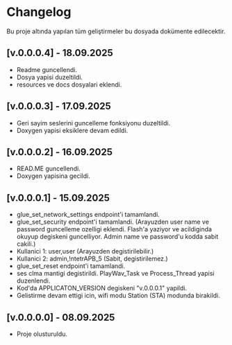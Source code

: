 # Changelog

Bu proje altında yapılan tüm geliştirmeler bu dosyada dokümente edilecektir.

## [v.0.0.0.4] - 18.09.2025

- Readme guncellendi.
- Dosya yapisi duzeltildi.
- resources ve docs dosyalari eklendi.

## [v.0.0.0.3] - 17.09.2025

- Geri sayim seslerini guncelleme fonksiyonu duzeltildi.
- Doxygen yapisi eksiklere devam edildi.


## [v.0.0.0.2] - 16.09.2025

- READ.ME guncellendi.
- Doxygen yapisina gecildi.

## [v.0.0.0.1] - 15.09.2025

- glue_set_network_settings endpoint'i tamamlandi. 
- glue_set_security endpoint'i tamamlandi. (Arayuzden user name ve password guncelleme ozelligi eklendi. Flash'a yaziyor ve acildiginda okuyup degiskeni guncelliyor. Admin name ve password'u kodda sabit cakili.)
- Kullanici 1: user,user (Arayuzden degistirilebilir.)
- Kullanici 2: admin,!ntetrAPB_5 (Sabit, degistirilemez.)
- glue_set_reset endpoint'i tamamlandi.
- ses clma mantigi degistirildi. PlayWav_Task ve Process_Thread yapisi duzenlendi.
- Kod'da APPLICATON_VERSION degiskeni "v.0.0.0.1" yapildi.
- Gelistirme devam ettigi icin, wifi modu Station (STA) modunda birakildi.

## [v.0.0.0.0] - 08.09.2025

- Proje olusturuldu.

